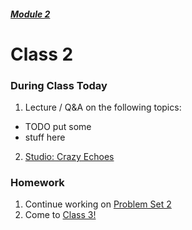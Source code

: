 ##### [Module 2](../../)

# Class 2

### During Class Today

1. Lecture / Q&A on the following topics:
  * TODO put some
  * stuff here
2. [Studio: Crazy Echoes](../studios/crazy-echoes)

### Homework
1. Continue working on [Problem Set 2](http://cdn.cs50.net/2015/fall/psets/2/pset2/pset2.html#getting_ready)
2. Come to [Class 3!](../class3)
